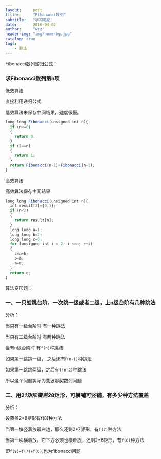 ```yaml
---
layout:     post
title:      "Fibonacci数列"
subtitle:   "学习笔记"
date:       2016-04-02
author:     "wzz"
header-img: "img/home-bg.jpg"
catalog: true
tags:
    - 算法
---
```


Fibonacci数列递归公式：


### 求Fibonacci数列第n项

低效算法

直接利用递归公式

低效算法未保存中间结果，速度很慢。

```js
long long Fibonacci(unsigned int n){
  if (n<=0)
  {
    return 0;
  }
  if (1==n)
  {
    return 1;
  }
  return Fibonacci(n-1)+Fibonacci(n-1);
}
```

高效算法

高效算法保存中间结果

```js
long long Fibonacci(unsigned int n){
  int result[2]={0,1};
  if (n<2)
  {
    return result[n];
  }
  long long a=1;
  long long b=2;
  long long c=0;
  for (unsigned int i = 2; i <=n; ++i)
  {
    c=a+b;
    b=a;
    a=c;
  }
  return c;
}
 ```

算法变形题：

### 一、一只蛤跳台阶，一次跳一级或者二级，上n级台阶有几种跳法

分析：

当只有一级台阶时 有一种跳法

当只有二级台阶时 有两种跳法

当有n级台阶时 有`f(n)`种跳法

如果第一跳跳一级， 之后还有f`(n-1)`种跳法

如果第一跳跳两级，之后有`f(n-2)`种跳法

所以这个问题实际为斐波那契数列问题

### 二、用2*1矩形覆盖2*8矩形，可横铺可竖铺，有多少种方法覆盖

分析：

设覆盖2*8矩形有f(8)种方法

当第一块竖着放最左边，那么还剩2*7矩形，有`f(7)`种方法

当第一块横着放，它下方必须也横着放，还剩2*6矩形，有`f(6)`种方法

即`f(8)=f(7)+f(6)`,也为fibonacci问题
